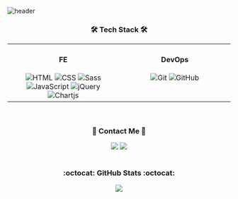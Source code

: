 ![header](https://capsule-render.vercel.app/api?type=soft&color=auto&height=200&section=header&text=Raekyu,%20Oh&fontSize=70&animation=twinkling)

<h3 align="center">🛠 Tech Stack 🛠</h3>
<table align="center">
    <tr>
        <td valign="top" width="50%">
            <h4 align="center">FE</h4>
            <div align="center">
                <img src="https://img.shields.io/badge/HTML-E34F26?style=style=flat-square&logo=html5&logoColor=white" alt="HTML" />
                <img src="https://img.shields.io/badge/CSS-1572B6?style=flat-square&logo=css3&logoColor=white" alt="CSS" />
                <img src="https://img.shields.io/badge/Sass-CC6699?style=flat-square&logo=sass&logoColor=white" alt="Sass" />
                <img src="https://img.shields.io/badge/JavaScript-F0DB4F?style=flat-square&logo=JavaScript&logoColor=white" alt="JavaScript" />
                <img src="https://img.shields.io/badge/jQuery-0769AD?style=flat-square&logo=jquery&logoColor=white" alt="jQuery" />
                <img src="https://img.shields.io/badge/Chart.js-FF6384?style=flat-square&logo=chartdotjs&logoColor=white" alt="Chartjs" />          
            </div>
        </td>
<!--         <td valign="top" width="33.3%">
            <h4 align="center">BE</h4>
            <div align="center">
                <img src="https://img.shields.io/badge/Node.js-339933?style=flat-square&logo=nodedotjs&logoColor=white" alt="Nodejs" />
                <img src="https://img.shields.io/badge/Express.js-000000?style=flat-square&logo=express&logoColor=white" alt="Expressjs" />
            </div>
        </td> -->
        <td valign="top" width="50%">
            <h4 align="center">DevOps</h4>
            <div align="center">
                <img src="https://img.shields.io/badge/GIT-E44C30?style=flat-square&logo=git&logoColor=white" alt="Git" />
                <img src="https://img.shields.io/badge/GitHub-100000?style=flat-square&logo=github&logoColor=white" alt="GitHub" />
            </div>
        </td>
    </tr>
</table>

<br>

<h3 align="center">📱 Contact Me 📱</h3>
<div align="center">
    <a href="mailto:dhforb1234@naver.com"><img src="https://img.shields.io/badge/Gmail-D14836?style=flat-square&logo=gmail&logoColor=white"/></a>
    <a href="https://velog.io/@dhforb123"><img src="https://img.shields.io/badge/Velog-11B48A?style=flat-square&logo=Vimeo&logoColor=white"/></a>
</div>

<br>

<h3 align="center">:octocat:  GitHub Stats  :octocat:</h3>
<div align="center"><img src="https://github-readme-stats.vercel.app/api/top-langs/?username=OhRaekyu&hide_border=true&layout=compact" align="center" /></div>
<!-- <div align="center"><img src="https://github-readme-stats.vercel.app/api?username=OhRaeKyu&show_icons=true&count_private=true&hide_border=true&theme=swift" align="center" /></div>
 -->
